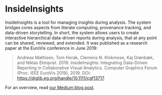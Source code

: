 # InsideInsights

InsideInsights is a tool for managing insights during analysis. The system bridges cores aspects from literate computing, provenance tracking, and data-driven storytelling. In short, the system allows users to create interactive hierarchical data-driven reports during analysis, that at any point can be shared, reviewed, and extended. It was published as a research paper at the EuroVis conference in June 2019:

>Andreas Mathisen, Tom Horak, Clemens N. Klokmose, Kaj Grønbæk, and Niklas Elmqvist. 2019. InsideInsights: Integrating Data-Driven Reporting in Collaborative Visual Analytics. Computer Graphics Forum (Proc. IEEE EuroVis 2019), 2019. DOI: https://diglib.eg.org/handle/10.1111/cgf13717.


For an overview, read [our Medium blog post](https://medium.com/hcil-at-umd/on-the-inside-of-insight-fbb850532fd3).
